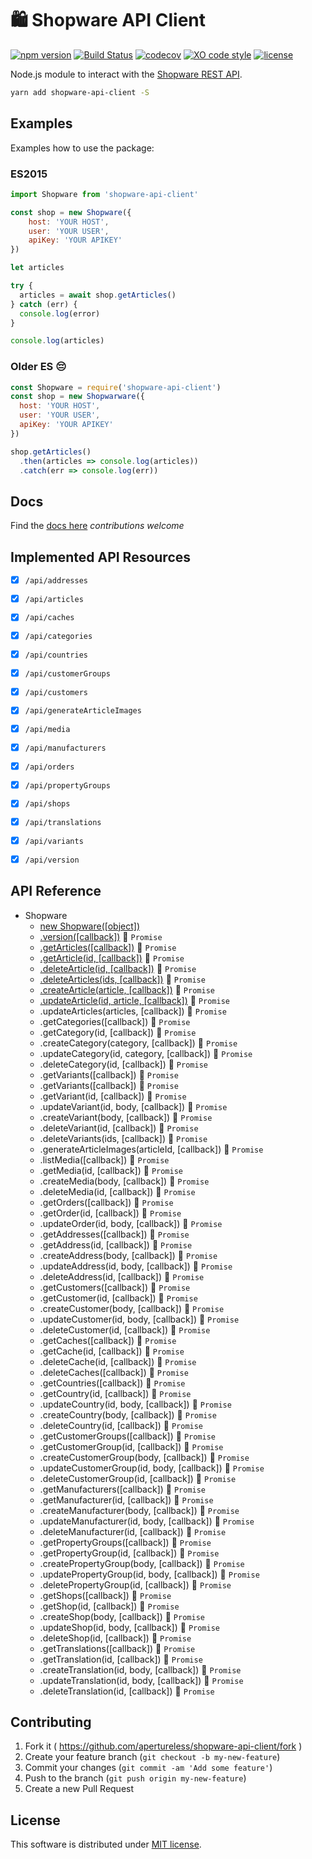 # 🛍 Shopware API Client

[![npm version](https://badge.fury.io/js/shopware-api-client.svg)](https://badge.fury.io/js/shopware-api-client)
[![Build Status](https://travis-ci.org/apertureless/shopware-api-client.svg?branch=master)](https://travis-ci.org/apertureless/shopware-api-client)
[![codecov](https://codecov.io/gh/apertureless/shopware-api-client/branch/master/graph/badge.svg)](https://codecov.io/gh/apertureless/shopware-api-client)
[![XO code style](https://img.shields.io/badge/code_style-XO-5ed9c7.svg)](https://github.com/sindresorhus/xo)
[![license](https://img.shields.io/github/license/mashape/apistatus.svg)](https://github.com/apertureless/shopware-api-client/blob/master/LICENSE.txt)

Node.js module to interact with the [Shopware REST API](https://shopware.com/).

```bash
yarn add shopware-api-client -S
```

## Examples
Examples how to use the package:

### ES2015

```javascript
import Shopware from 'shopware-api-client'

const shop = new Shopware({
    host: 'YOUR HOST',
    user: 'YOUR USER',
    apiKey: 'YOUR APIKEY'
})

let articles

try {
  articles = await shop.getArticles()
} catch (err) {
  console.log(error)
}

console.log(articles)
```

### Older ES 😔

```javascript
const Shopware = require('shopware-api-client')
const shop = new Shopwarware({
  host: 'YOUR HOST',
  user: 'YOUR USER',
  apiKey: 'YOUR APIKEY'
})

shop.getArticles()
  .then(articles => console.log(articles))
  .catch(err => console.log(err))

```

## Docs
Find the [docs here](https://apertureless.github.io/shopware-api-client/#/) *contributions welcome*

## Implemented API Resources

- [x] `/api/addresses`
- [x] `/api/articles`
- [x] `/api/caches`
- [x] `/api/categories`
- [x] `/api/countries`
- [x] `/api/customerGroups`
- [x] `/api/customers`
- [x] `/api/generateArticleImages`
- [x] `/api/media`
- [x] `/api/manufacturers`
- [x] `/api/orders`
- [x] `/api/propertyGroups`
- [x] `/api/shops`
- [x] `/api/translations`
- [x] `/api/variants`
- [x] `/api/version`


## API Reference

- Shopware
  - [new Shopware([object])](#new_shopware)
  - [.version([callback])](#version) 🔀 `Promise`
  - [.getArticles([callback])](#getArticles) 🔀 `Promise`
  - [.getArticle(id, [callback])](#getArticle) 🔀 `Promise`
  - [.deleteArticle(id, [callback])](#deleteArticle) 🔀 `Promise`
  - [.deleteArticles(ids, [callback])](#deleteArticles) 🔀 `Promise`
  - [.createArticle(article, [callback])](#createArticle) 🔀 `Promise`
  - [.updateArticle(id, article, [callback])](#updateArticle) 🔀 `Promise`
  - .updateArticles(articles, [callback]) 🔀 `Promise`
  - .getCategories([callback]) 🔀 `Promise`
  - .getCategory(id, [callback]) 🔀 `Promise`
  - .createCategory(category, [callback]) 🔀 `Promise`
  - .updateCategory(id, category, [callback]) 🔀 `Promise`
  - .deleteCategory(id, [callback]) 🔀 `Promise`
  - .getVariants([callback]) 🔀 `Promise`
  - .getVariants([callback]) 🔀 `Promise`
  - .getVariant(id, [callback]) 🔀 `Promise`
  - .updateVariant(id, body, [callback]) 🔀 `Promise`
  - .createVariant(body, [callback]) 🔀 `Promise`
  - .deleteVariant(id, [callback]) 🔀 `Promise`
  - .deleteVariants(ids, [callback]) 🔀 `Promise`
  - .generateArticleImages(articleId, [callback]) 🔀 `Promise`
  - .listMedia([callback]) 🔀 `Promise`
  - .getMedia(id, [callback]) 🔀 `Promise`
  - .createMedia(body, [callback]) 🔀 `Promise`
  - .deleteMedia(id, [callback]) 🔀 `Promise`
  - .getOrders([callback]) 🔀 `Promise`
  - .getOrder(id, [callback]) 🔀 `Promise`
  - .updateOrder(id, body, [callback]) 🔀 `Promise`
  - .getAddresses([callback]) 🔀 `Promise`
  - .getAddress(id, [callback]) 🔀 `Promise`
  - .createAddress(body, [callback]) 🔀 `Promise`
  - .updateAddress(id, body, [callback]) 🔀 `Promise`
  - .deleteAddress(id, [callback]) 🔀 `Promise`
  - .getCustomers([callback]) 🔀 `Promise`
  - .getCustomer(id, [callback]) 🔀 `Promise`
  - .createCustomer(body, [callback]) 🔀 `Promise`
  - .updateCustomer(id, body, [callback]) 🔀 `Promise`
  - .deleteCustomer(id, [callback]) 🔀 `Promise`
  - .getCaches([callback]) 🔀 `Promise`
  - .getCache(id, [callback]) 🔀 `Promise`
  - .deleteCache(id, [callback]) 🔀 `Promise`
  - .deleteCaches([callback]) 🔀 `Promise`
  - .getCountries([callback]) 🔀 `Promise`
  - .getCountry(id, [callback]) 🔀 `Promise`
  - .updateCountry(id, body, [callback]) 🔀 `Promise`
  - .createCountry(body, [callback]) 🔀 `Promise`
  - .deleteCountry(id, [callback]) 🔀 `Promise`
  - .getCustomerGroups([callback]) 🔀 `Promise`
  - .getCustomerGroup(id, [callback]) 🔀 `Promise`
  - .createCustomerGroup(body, [callback]) 🔀 `Promise`
  - .updateCustomerGroup(id, body, [callback]) 🔀 `Promise`
  - .deleteCustomerGroup(id, [callback]) 🔀 `Promise`
  - .getManufacturers([callback]) 🔀 `Promise`
  - .getManufacturer(id, [callback]) 🔀 `Promise`
  - .createManufacturer(body, [callback]) 🔀 `Promise`
  - .updateManufacturer(id, body, [callback]) 🔀 `Promise`
  - .deleteManufacturer(id, [callback]) 🔀 `Promise`
  - .getPropertyGroups([callback]) 🔀 `Promise`
  - .getPropertyGroup(id, [callback]) 🔀 `Promise`
  - .createPropertyGroup(body, [callback]) 🔀 `Promise`
  - .updatePropertyGroup(id, body, [callback]) 🔀 `Promise`
  - .deletePropertyGroup(id, [callback]) 🔀 `Promise`
  - .getShops([callback]) 🔀 `Promise`
  - .getShop(id, [callback]) 🔀 `Promise`
  - .createShop(body, [callback]) 🔀 `Promise`
  - .updateShop(id, body, [callback]) 🔀 `Promise`
  - .deleteShop(id, [callback]) 🔀 `Promise`
  - .getTranslations([callback]) 🔀 `Promise`
  - .getTranslation(id, [callback]) 🔀 `Promise`
  - .createTranslation(id, body, [callback]) 🔀 `Promise`
  - .updateTranslation(id, body, [callback]) 🔀 `Promise`
  - .deleteTranslation(id, [callback]) 🔀 `Promise`

## Contributing

1. Fork it ( https://github.com/apertureless/shopware-api-client/fork )
2. Create your feature branch (`git checkout -b my-new-feature`)
3. Commit your changes (`git commit -am 'Add some feature'`)
4. Push to the branch (`git push origin my-new-feature`)
5. Create a new Pull Request

## License

This software is distributed under [MIT license](LICENSE.txt).
